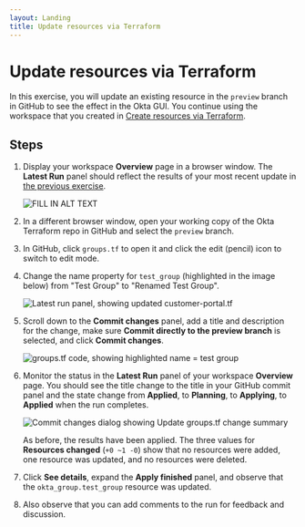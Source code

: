 ```yaml
---
layout: Landing
title: Update resources via Terraform
---
```


# Update resources via Terraform

In this exercise, you will update an existing resource in the `preview` branch in GitHub to see the effect in the Okta GUI. You continue using the workspace that you created in [Create resources via Terraform](/architecture-center/create-resources-terraform/).

## Steps

1. Display your workspace **Overview** page in a browser window. The **Latest Run** panel should reflect the results of your most recent update in [the previous exercise](/architecture-center/create-resources-terraform/).

   <div class="full border">

   ![FILL IN ALT TEXT](/img/ra/mmod/figure-5-1.png)

   </div>

2. In a different browser window, open your working copy of the Okta Terraform repo in GitHub and select the `preview` branch.

3. In GitHub, click `groups.tf` to open it and click the edit (pencil) icon to switch to edit mode.

4. Change the name property for `test_group` (highlighted in the image below) from "Test Group" to "Renamed Test Group".

   <div class="full border">

   ![Latest run panel, showing updated customer-portal.tf](/img/ra/mmod/figure-5-2.png)

   </div>

5. Scroll down to the **Commit changes** panel, add a title and description for the change, make sure **Commit directly to the preview branch** is selected, and click **Commit changes**.

   <div class="full border">

   ![groups.tf code, showing highlighted name = test group](/img/ra/mmod/figure-5-3.png)

   </div>

6. Monitor the status in the **Latest Run** panel of your workspace **Overview** page. You should see the title change to the title in your GitHub commit panel and the state change from **Applied**, to **Planning**, to **Applying**, to **Applied** when the run completes.

   <div class="full border">

   ![Commit changes dialog showing Update groups.tf change summary](/img/ra/mmod/figure-5-4.png)

   </div>

   As before, the results have been applied. The three values for **Resources changed** (`+0 ~1 -0`) show that no resources were added, one resource was updated, and no resources were deleted.

7. Click **See details**, expand the **Apply finished** panel, and observe that the `okta_group.test_group` resource was updated.

8. Also observe that you can add comments to the run for feedback and discussion.